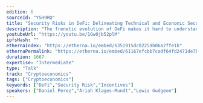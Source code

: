 ```yaml
---
edition: 6
sourceId: "YSH9RQ"
title: "Security Risks in DeFi: Delineating Technical and Economic Security"
description: "The frenetic evolution of DeFi makes it hard to understand its principles and risks. In our talk, We delineate DeFi along the axes of primitives, protocol types and security risks. We distinguish technical security, which has a healthy literature, from economic security, which is largely unexplored, connecting the latter with new models and thereby synthesizing insights from computer science and economics. Finally, we outline the open research challenges across these security types."
youtubeUrl: "https://youtu.be/1Gw0jb52plM"
ipfsHash: ""
ethernaIndex: "https://etherna.io/embed/6351915dc02259b06a2ffe1b"
ethernaPermalink: "https://etherna.io/embed/61167efcbb7cadf64fd2471de7bb9661569c68b17e15f799425c4a5092595395"
duration: 1667
expertise: "Intermediate"
type: "Talk"
track: "Cryptoeconomics"
tags: ["Cryptoeconomics"]
keywords: ["DeFi","Security Risk","Incentives"]
speakers: ["Daniel Perez","Ariah Klages-Mundt","Lewis Gudgeon"]
---
```

